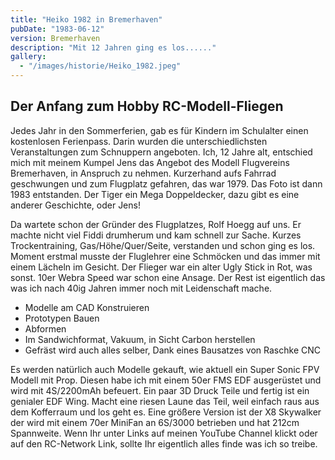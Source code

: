 ```yaml
---
title: "Heiko 1982 in Bremerhaven"
pubDate: "1983-06-12"
version: Bremerhaven
description: "Mit 12 Jahren ging es los......"
gallery:
  - "/images/historie/Heiko_1982.jpeg"
---
```


## Der Anfang zum Hobby RC-Modell-Fliegen

Jedes Jahr in den Sommerferien, gab es für Kindern im Schulalter einen kostenlosen Ferienpass. Darin wurden die unterschiedlichsten Veranstaltungen zum Schnuppern angeboten. Ich, 12 Jahre alt, entschied mich mit meinem Kumpel Jens das Angebot des Modell Flugvereins Bremerhaven, in Anspruch zu nehmen. Kurzerhand aufs Fahrrad geschwungen und zum Flugplatz gefahren, das war 1979. Das Foto ist dann 1983 entstanden. Der Tiger ein Mega Doppeldecker, dazu gibt es eine anderer Geschichte, oder Jens!

Da wartete schon der Gründer des Flugplatzes, Rolf Hoegg auf uns. Er machte nicht viel Fiddi drumherum und kam schnell zur Sache. Kurzes Trockentraining, Gas/Höhe/Quer/Seite, verstanden und schon ging es los. Moment erstmal musste der Fluglehrer eine Schmöcken und das immer mit einem Lächeln im Gesicht. Der Flieger war ein alter Ugly Stick in Rot, was sonst. 10er Webra Speed war schon eine Ansage. Der Rest ist eigentlich das was ich nach 40ig Jahren immer noch mit Leidenschaft mache.

- Modelle am CAD Konstruieren
- Prototypen Bauen
- Abformen
- Im Sandwichformat, Vakuum, in Sicht Carbon herstellen
- Gefräst wird auch alles selber, Dank eines Bausatzes von Raschke CNC

Es werden natürlich auch Modelle gekauft, wie aktuell ein Super Sonic FPV Modell mit Prop. Diesen habe ich mit einem 50er FMS EDF ausgerüstet und wird mit 4S/2200mAh befeuert. Ein paar 3D Druck Teile und fertig ist ein genialer EDF Wing. Macht eine riesen Laune das Teil, weil einfach raus aus dem Kofferraum und los geht es. Eine größere Version ist der X8 Skywalker der wird mit einem 70er MiniFan an 6S/3000 betrieben und hat 212cm Spannweite. Wenn Ihr unter Links auf meinen YouTube Channel klickt oder auf den RC-Network Link, sollte Ihr eigentlich alles finde was ich so treibe.
